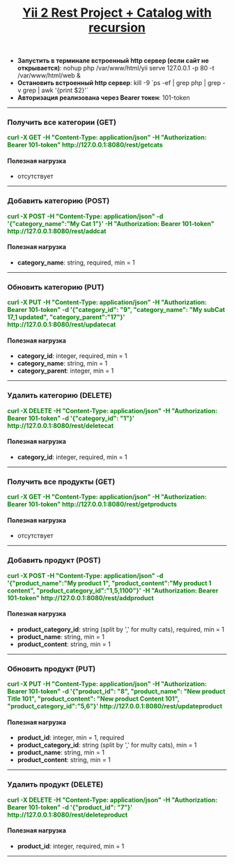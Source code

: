 <p align="center">
  <a href="https://anira-web.ru/" target="_blank"><h1 align="center">Yii 2 Rest Project + Catalog with recursion</h1></a>
  <br>
</p>

<div class="site-about">
  <ul>
    <li><b>Запустить в терминале встроенный http сервер (если сайт не открывается)</b>: nohup php /var/www/html/yii serve 127.0.0.1 -p 80 -t /var/www/html/web &
    </li>
    <li><b>Остановить встроенный http сервер</b>: kill -9 `ps -ef | grep php | grep -v grep | awk '{print $2}'`</li>
    <li><b>Авторизация реализована через Bearer токен</b>: 101-token</li>
  </ul>

  <hr>

  <h3>Получить все категории (GET)</h3>
  <p style="color:green;font-weight:bold;">curl -X GET -H "Content-Type: application/json" -H "Authorization: Bearer
    101-token"
  http://127.0.0.1:8080/rest/getcats</p>

  <h4>Полезная нагрузка</h4>
  <ul>
    <li>отсутствует</li>
  </ul>

  <hr>

  <h3>Добавить категорию (POST)</h3>
  <p style="color:green;font-weight:bold;">curl -X POST -H "Content-Type: application/json" -d '{"category_name":"My
    Cat 1"}' -H "Authorization: Bearer
  101-token" http://127.0.0.1:8080/rest/addcat</p>
  <h4>Полезная нагрузка</h4>
  <ul>
    <li><b>category_name</b>: string, required, min = 1</li>
  </ul>

  <hr>

  <h3>Обновить категорию (PUT)</h3>
  <p style="color:green;font-weight:bold;">curl -X PUT -H "Content-Type: application/json" -H "Authorization: Bearer
    101-token" -d '{"category_id": "9", "category_name": "My subCat 17_1 updated", "category_parent":"17"}'
  http://127.0.0.1:8080/rest/updatecat</p>
  <h4>Полезная нагрузка</h4>
  <ul>
    <li><b>category_id</b>: integer, required, min = 1</li>
    <li><b>category_name</b>: string, min = 1</li>
    <li><b>category_parent</b>: integer, min = 1</li>
  </ul>

  <hr>

  <h3>Удалить категорию (DELETE)</h3>
  <p style="color:green;font-weight:bold;">curl -X DELETE -H "Content-Type: application/json" -H "Authorization:
  Bearer 101-token" -d '{"category_id": "1"}' http://127.0.0.1:8080/rest/deletecat</p>
  <h4>Полезная нагрузка</h4>
  <ul>
    <li><b>category_id</b>: integer, required, min = 1</li>
  </ul>

  <hr>

  <h3>Получить все продукты (GET)</h3>
  <p style="color:green;font-weight:bold;">curl -X GET -H "Content-Type: application/json" -H "Authorization: Bearer
    101-token"
  http://127.0.0.1:8080/rest/getproducts</p>

  <h4>Полезная нагрузка</h4>
  <ul>
    <li>отсутствует</li>
  </ul>

  <hr>

  <h3>Добавить продукт (POST)</h3>
  <p style="color:green;font-weight:bold;">curl -X POST -H "Content-Type: application/json" -d '{"product_name":"My
    product 1", "product_content":"My product 1 content", "product_category_id":"1,5,1100"}' -H "Authorization:
  Bearer 101-token" http://127.0.0.1:8080/rest/addproduct</p>
  <h4>Полезная нагрузка</h4>
  <ul>
    <li><b>product_category_id</b>: string (split by ',' for multy cats), required, min = 1</li>
    <li><b>product_name</b>: string, min = 1</li>
    <li><b>product_content</b>: string, min = 1</li>
  </ul>

  <hr>

  <h3>Обновить продукт (PUT)</h3>
  <p style="color:green;font-weight:bold;">curl -X PUT -H "Content-Type: application/json" -H "Authorization: Bearer
    101-token" -d '{"product_id": "8", "product_name": "New product Title 101", "product_content": "New product Content 101", "product_category_id":"5,6"}'
  http://127.0.0.1:8080/rest/updateproduct</p>
  <h4>Полезная нагрузка</h4>
  <ul>
    <li><b>product_id</b>: integer, min = 1, required</li>
    <li><b>product_category_id</b>: string (split by ',' for multy cats), min = 1</li>
    <li><b>product_name</b>: string, min = 1</li>
    <li><b>product_content</b>: string, min = 1</li>
  </ul>

  <hr>

  <h3>Удалить продукт (DELETE)</h3>
  <p style="color:green;font-weight:bold;">curl -X DELETE -H "Content-Type: application/json" -H "Authorization: Bearer 101-token" -d '{"product_id": "7"}' http://127.0.0.1:8080/rest/deleteproduct</p>
  <h4>Полезная нагрузка</h4>
  <ul>
    <li><b>product_id</b>: integer, required, min = 1</li>
  </ul>

  <hr>

</div>
